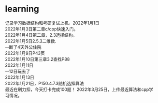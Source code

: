 # learning
记录学习数据结构和考研复试上机。2022年1月1日  
2022年1月3日第二章c/cpp快速入门。  
2022年1月4日第二章，2.3选择结构。  
2022年1月5日2.5.3二维数.    
--断了4天外公住院  
2022年1月9日P43页  
2022年1月10日第三章3.2查找P88  
2022年1月11日  
--12日玩去了  
2022年1月13日  
2022年1月21日，P150.4.7.3随机选择算法  
最近在刷力扣，今天打卡完成100题！
2022年3月25日，上传最近算法和cpp学习情况。  
